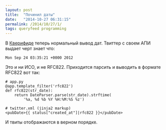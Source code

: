 ```yaml
---
layout: post
title:  "Починил даты"
date:   "2014-10-27 06:31:15"
permalink: /2014/10/27/1/
tags: queryfeed programming
---
```


В [Кверифиде](http://queryfeed.net/) теперь нормальный вывод
дат. Твиттер с своем АПИ выдает черт знает что:

~~~
Mon Sep 24 03:35:21 +0000 2012
~~~

Это и ни ИСО, и не RFC822. Приходится парсить и выводить в формате
RFC822 вот так:

~~~
# app.py
@app.template_filter('rfc822')
def rfc822(str_date):
    return DateParser.parse(str_date).strftime(
        '%a, %d %b %Y %H:%M:%S %z')

# twitter.xml (jinja2 markup)
<pubDate>{{ status["created_at"]|rfc822 }}</pubDate>
~~~

И твиты отображаются в верном порядке.
